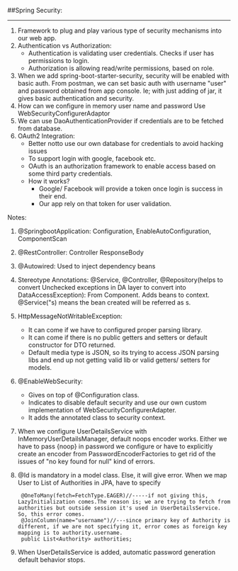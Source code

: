 ##Spring Security:
****
1. Framework to plug and play various type of security mechanisms into our web app.
2. Authentication vs Authorization:
    * Authentication is validating user credentials. Checks if user has permissions to login.
    * Authorization is allowing read/write permissions, based on role.
3. When we add spring-boot-starter-security, security will be enabled with basic auth.
    From postman, we can set basic auth with username "user" and password obtained from app console.
   Ie; with just adding of jar, it gives basic authentication and security.
4. How can we configure in memory user name and password
    Use WebSecurityConfigurerAdaptor
5. We can use DaoAuthenticationProvider if credentials are to be fetched from database.  
6. OAuth2 Integration:
    * Better notto use our own database for credentials to avoid hacking issues
    * To support login with google, facebook etc.
    * OAuth is an authorization framework to enable access based on some third party credentials.
    * How it works?
        * Google/ Facebook will provide a token once login is success in their end.
        * Our app rely on that token for user validation.
   








Notes:

1. @SpringbootApplication:
      Configuration,
      EnableAutoConfiguration,
      ComponentScan
   
2. @RestController:
      Controller
      ResponseBody
   
3. @Autowired:
      Used to inject dependency beans
   
4. Stereotype Annotations:
      @Service, @Controller, @Repository(helps to convert Unchecked exceptions in DA layer to convert into DataAccessException):
         From Component.
      Adds beans to context.
      @Service("s) means the bean created will be referred as s.
   
5. HttpMessageNotWritableException:
    * It can come if we have to configured proper parsing library.
    * It can come if there is no public getters and setters or default constructor for DTO returned.
    * Default media type is JSON, so its trying to access JSON parsing libs and end up not getting valid lib or valid getters/ setters for models.
6. @EnableWebSecurity:
    * Gives on top of @Configuration class.
    * Indicates to disable default security and use our own custom implementation of WebSecurityConfigurerAdapter.
    * It adds the annotated class to security context.
7. When we configure UserDetailsService with InMemoryUserDetailsManager, default noops encoder works. Either we have to pass {noop} in password we configure or
   have to explicitly create an encoder from PasswordEncoderFactories to get rid of the issues of "no key found for null" kind of errors.
8. @Id is mandatory in a model class. Else, it will give error.
   When we map User to List of Authorities in JPA,
   have to specify

        @OneToMany(fetch=FetchType.EAGER)//-----if not giving this, LazyInitialization comes.The reason is; we are trying to fetch from authorities but outside session it's used in UserDetailsService. So, this error comes.
        @JoinColumn(name="username")//---since primary key of Authority is different, if we are not specifying it, error comes as foreign key mapping is to authority.username.
        public List<Authority> authorities;
9. When UserDetailsService is added, automatic password generation default behavior stops.